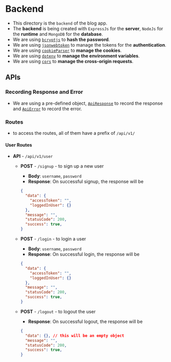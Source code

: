 # Backend

- This directory is the `backend` of the blog app.
- The **backend** is being created with `ExpressJs` for the **server**, `NodeJs` for the **runtime** and `MongoDB` for the **database**.
- We are using [`bcryptjs`](https://www.npmjs.com/package/bcryptjs) to **hash the password**.
- We are using [`jsonwebtoken`](https://www.npmjs.com/package/jsonwebtoken) to manage the tokens for the **authentication**.
- We are using [`cookieParser`](https://www.npmjs.com/package/cookie-parser) to **manage the cookies**.
- We are using [`dotenv`](https://www.npmjs.com/package/dotenv) to **manage the environment variables**.
- We are using [`cors`](https://www.npmjs.com/package/cors) to **manage the cross-origin requests**.

## APIs

### Recording Response and Error

- We are using a pre-defined object, [`ApiResponse`](./utils/ApiResponse.js) to record the response and [`ApiError`](./utils/ApiError.js) to record the error.

### Routes

- to access the routes, all of them have a prefix of `/api/v1/`

#### User Routes

- **API** - `/api/v1/user`
  - **POST** - `/signup` - to sign up a new user
    - **Body**: `username`, `password`
    - **Response**: On successful signup, the response will be

    ```json
    {
      "data": {
        "accessToken": "",
        "loggedInUser": {}
      },
      "message": "",
      "statusCode": 200,
      "success": true,
    }
    ```

  - **POST** - `/login` - to login a user
    - **Body**: `username`, `password`
    - **Response**: On successful login, the response will be

    ```json
    {
      "data": {
        "accessToken": "",
        "loggedInUser": {}
      },
      "message": "",
      "statusCode": 200,
      "success": true,
    }
    ```

  - **POST** - `/logout` - to logout the user
    - **Response**: On successful logout, the response will be

    ```json
    {
      "data": {}, // this will be an empty object
      "message": "",
      "statusCode": 200,
      "success": true,
    }
    ```
